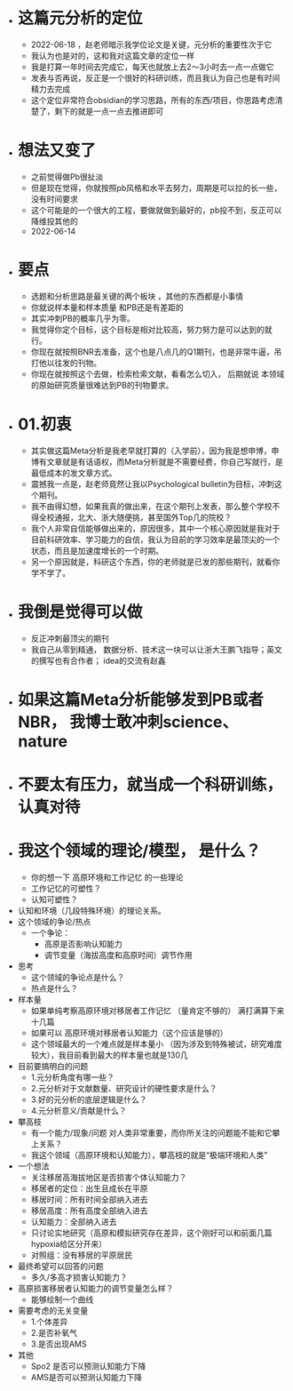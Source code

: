- # 这篇元分析的定位
	- 2022-06-18 ，赵老师暗示我学位论文是关键，元分析的重要性次于它
	- 我认为也是对的，这和我对这篇文章的定位一样
	- 我是打算一年时间去完成它，每天也就放上去2～3小时去一点一点做它
	- 发表与否再说，反正是一个很好的科研训练，而且我认为自己也是有时间精力去完成
	- 这个定位非常符合obsidian的学习思路，所有的东西/项目，你思路考虑清楚了，剩下的就是一点一点去推进即可
- # 想法又变了
	- 之前觉得做Pb很扯淡
	- 但是现在觉得，你就按照pb风格和水平去努力，周期是可以拉的长一些，没有时间要求
	- 这个可能是的一个很大的工程，要做就做到最好的，pb投不到，反正可以降维投其他的
	- 2022-06-14
- # 要点
	- 选题和分析思路是最关键的两个板块 ，其他的东西都是小事情
	- 你就说样本量和样本质量 和PB还是有差距的
	- 其实冲刺PB的概率几乎为零。
	- 我觉得你定个目标，这个目标是相对比较高，努力努力是可以达到的就行。
	- 你现在就按照BNR去准备，这个也是八点几的Q1期刊，也是非常牛逼，吊打他以往发的刊物。
	- 你现在就按照这个去做，检索检索文献，看看怎么切入， 后期就说 本领域的原始研究质量很难达到PB的刊物要求。
- # 01.初衷  
	- 其实做这篇Meta分析是我老早就打算的（入学前），因为我是想申博，申博有文章就是有话语权，而Meta分析就是不需要经费，你自己写就行，是最低成本的发文章方式。
	- 震撼我一点是，赵老师竟然让我以Psychological bulletin为目标，冲刺这个期刊。 
	- 我不由得幻想，如果我真的做出来，在这个期刊上发表，那么整个学校不得全校通报，北大、浙大随便挑，甚至国外Top几的院校？  
	- 我个人非常自信能够做出来的，原因很多，其中一个核心原因就是我对于目前科研效率、学习能力的自信，我认为目前的学习效率是最顶尖的一个状态，而且是加速度增长的一个时期。
	- 另一个原因就是，科研这个东西，你的老师就是已发的那些期刊，就看你学不学了。  
- # 我倒是觉得可以做  
	- 反正冲刺最顶尖的期刊  
	- 我自己从零到精通， 数据分析、技术这一块可以让浙大王鹏飞指导；英文的撰写也有合作者； idea的交流有赵鑫
- # 如果这篇Meta分析能够发到PB或者NBR， 我博士敢冲刺science、nature
- # 不要太有压力，就当成一个科研训练，认真对待
- # 我这个领域的理论/模型， 是什么？
	- 你的想一下 高原环境和工作记忆 的一些理论
	- 工作记忆的可塑性？
	- 认知可塑性？
- 认知和环境（几段特殊环境）的理论关系。 
- 这个领域的争论/热点
	- 一个争论： 
		- 高原是否影响认知能力
		- 调节变量（海拔高度和高原时间）调节作用
- 思考
	- 这个领域的争论点是什么？
	- 热点是什么？
- 样本量
	- 如果单纯考察高原环境对移居者工作记忆 （量肯定不够的） 满打满算下来十几篇
	- 如果可以 高原环境对移居者认知能力（这个应该是够的）  
	- 这个领域最大的一个难点就是样本量小  （因为涉及到特殊被试，研究难度较大），我目前看到最大的样本量也就是130几
- 目前要搞明白的问题
	- 1.元分析角度有哪一些？  
	- 2.元分析对于文献数量、研究设计的硬性要求是什么？  
	- 3.好的元分析的底层逻辑是什么？  
	- 4.元分析意义/贡献是什么？  
- 攀高枝
	- 有一个能力/现象/问题 对人类非常重要，而你所关注的问题能不能和它攀上关系？
	- 我这个领域（高原环境和认知能力），攀高枝的就是“极端环境和人类”
- 一个想法
	- 关注移居高海拔地区是否损害个体认知能力？ 
	- 移居者的定位：出生且成长在平原
	- 移居时间：所有时间全部纳入进去
	- 移居高度：所有高度全部纳入进去
	- 认知能力：全部纳入进去
	- 只讨论实地研究（高原和模拟研究存在差异，这个刚好可以和前面几篇hypoxia给区分开来）
	- 对照组：没有移居的平原居民
- 最终希望可以回答的问题
	- 多久/多高才损害认知能力？
- 高原损害移居者认知能力的调节变量怎么样？
	- 能够绘制一个曲线
- 需要考虑的无关变量
	- 1.个体差异
	- 2.是否补氧气
	- 3.是否出现AMS
- 其他
	- Spo2 是否可以预测认知能力下降
	- AMS是否可以预测认知能力下降
